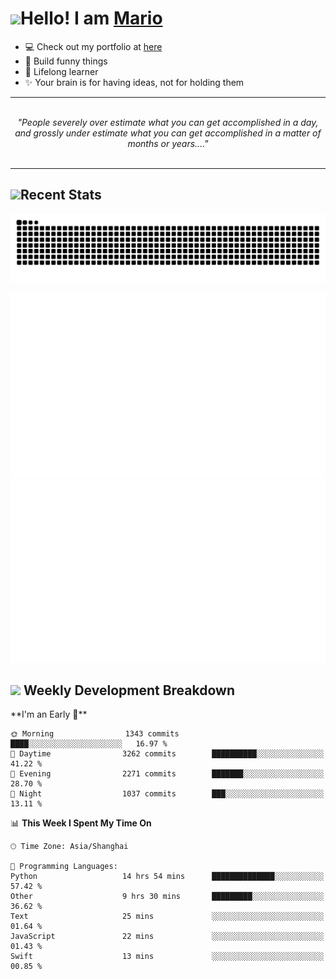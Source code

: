<h1><a href = "#"><img src="https://media.giphy.com/media/VgCDAzcKvsR6OM0uWg/giphy.gif" width="50"></a><span>Hello! I am <a href="https://github.com/mario1in">Mario</a></span></h1>

- 💻 Check out my portfolio at [here](https://shixiong.name)
- 🔨 Build funny things
- 🚀 Lifelong learner
- ✨ Your brain is for having ideas, not for holding them

<hr/>
<br/>
<div align="center">
<i>"People severely over estimate what you can get accomplished in a day, and grossly under estimate what you can get accomplished in a matter of months or years...." </i>
</div>
<br/>
<hr/>

<h2 align="left">
  <a href="#"><img src="https://emojis.slackmojis.com/emojis/images/1643514389/3643/cool-doge.gif?1643514389" height="30"></a>Recent Stats
</h2>

<picture>
  <source
    media="(prefers-color-scheme: dark)"
    srcset="https://raw.githubusercontent.com/mario1in/mario1in/output/github-contribution-grid-snake-dark.svg"
  />
  <source
    media="(prefers-color-scheme: light)"
    srcset="https://raw.githubusercontent.com/mario1in/mario1in/output/github-contribution-grid-snake.svg"
  />
  <img
    alt="github contribution grid snake animation"
    src="https://raw.githubusercontent.com/mario1in/mario1in/output/github-contribution-grid-snake.svg"
  />
</picture>

![overview](https://raw.githubusercontent.com/mario1in/mario1in/stats-output/generated/overview.svg)
![languages](https://raw.githubusercontent.com/mario1in/mario1in/stats-output/generated/languages.svg)

<h2 align="left">
  <a href="#"><img src="https://emojis.slackmojis.com/emojis/images/1643514062/184/nyancat_big.gif?1643514062" height="30"></a> Weekly Development Breakdown
</h2>
<!--START_SECTION:waka-->
**I'm an Early 🐤** 

```text
🌞 Morning                1343 commits        ████░░░░░░░░░░░░░░░░░░░░░   16.97 % 
🌆 Daytime                3262 commits        ██████████░░░░░░░░░░░░░░░   41.22 % 
🌃 Evening                2271 commits        ███████░░░░░░░░░░░░░░░░░░   28.70 % 
🌙 Night                  1037 commits        ███░░░░░░░░░░░░░░░░░░░░░░   13.11 % 
```


📊 **This Week I Spent My Time On** 

```text
🕑︎ Time Zone: Asia/Shanghai

💬 Programming Languages: 
Python                   14 hrs 54 mins      ██████████████░░░░░░░░░░░   57.42 % 
Other                    9 hrs 30 mins       █████████░░░░░░░░░░░░░░░░   36.62 % 
Text                     25 mins             ░░░░░░░░░░░░░░░░░░░░░░░░░   01.64 % 
JavaScript               22 mins             ░░░░░░░░░░░░░░░░░░░░░░░░░   01.43 % 
Swift                    13 mins             ░░░░░░░░░░░░░░░░░░░░░░░░░   00.85 % 
```


<!--END_SECTION:waka-->

